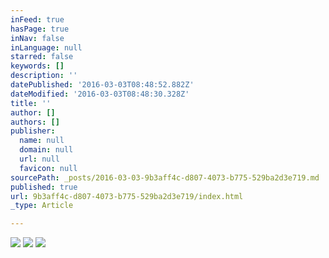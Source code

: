 ```yaml
---
inFeed: true
hasPage: true
inNav: false
inLanguage: null
starred: false
keywords: []
description: ''
datePublished: '2016-03-03T08:48:52.882Z'
dateModified: '2016-03-03T08:48:30.328Z'
title: ''
author: []
authors: []
publisher:
  name: null
  domain: null
  url: null
  favicon: null
sourcePath: _posts/2016-03-03-9b3aff4c-d807-4073-b775-529ba2d3e719.md
published: true
url: 9b3aff4c-d807-4073-b775-529ba2d3e719/index.html
_type: Article

---
```

![](https://the-grid-user-content.s3-us-west-2.amazonaws.com/4c328cba-c924-4c2d-95eb-5c2934c975ce.jpg)
![](https://the-grid-user-content.s3-us-west-2.amazonaws.com/d9bac5ae-26f3-4e4f-8904-c638b96d0ba8.jpg)
![](https://the-grid-user-content.s3-us-west-2.amazonaws.com/2d93648f-496e-411d-bb8c-f08bd8d7d5fa.jpg)
